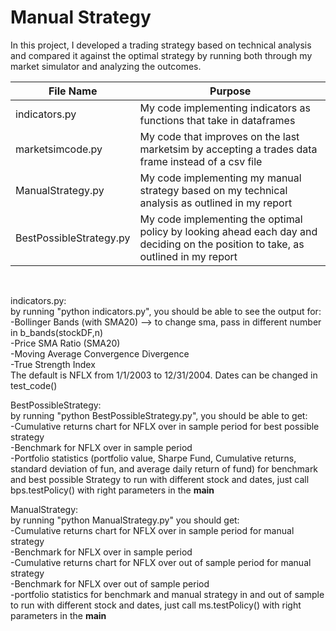 # Manual Strategy

In this project, I developed a trading strategy based on technical analysis and compared it against the optimal strategy by running both through my market simulator and analyzing the outcomes.


|  File Name | Purpose |
|-----|-------------------|
| indicators.py | My code implementing indicators as functions that take in dataframes|
| marketsimcode.py | My code that improves on the last marketsim by accepting a trades data frame instead of a csv file |
| ManualStrategy.py | My code implementing my manual strategy based on my technical analysis as outlined in my report |
| BestPossibleStrategy.py| My code implementing the optimal policy by looking ahead each day and deciding on the position to take, as outlined in my report |

<br>

indicators.py: <br>
    by running "python indicators.py", you should be able to see the output for: <br>
        -Bollinger Bands (with SMA20) --> to change sma, pass in different number in b_bands(stockDF,n) <br>
        -Price SMA Ratio (SMA20) <br>
        -Moving Average Convergence Divergence <br>
        -True Strength Index <br>
The default is NFLX from 1/1/2003 to 12/31/2004. Dates can be changed in test_code() <br>


BestPossibleStrategy: <br>
    by running "python BestPossibleStrategy.py", you should be able to get: <br>
        -Cumulative returns chart for NFLX over in sample period for best possible strategy <br>
        -Benchmark for NFLX over in sample period <br>
        -Portfolio statistics (portfolio value, Sharpe Fund, Cumulative returns, standard deviation of fun, and average daily return of fund) for benchmark and best possible Strategy
   to run with different stock and dates, just call bps.testPolicy() with right parameters in the __main__ <br>

 ManualStrategy: <br>
    by running "python ManualStrategy.py" you should get: <br>
    -Cumulative returns chart for NFLX over in sample period for manual strategy <br>
    -Benchmark for NFLX over in sample period <br>
    -Cumulative returns chart for NFLX over out of sample period for manual strategy <br>
    -Benchmark for NFLX over out of sample period <br>
    -portfolio statistics for benchmark and manual strategy in and out of sample
    to run with different stock and dates, just call ms.testPolicy() with right parameters in the __main__ <br>
